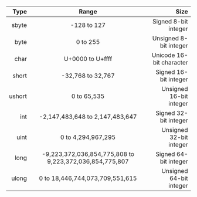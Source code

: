 Type | Range|	Size
-:|:-:|-:
sbyte |	-128 to 127|	Signed 8-bit integer
byte|	0 to 255|	Unsigned 8-bit integer
char|	U+0000 to U+ffff|	Unicode 16-bit character
short|	-32,768 to 32,767|	Signed 16-bit integer
ushort|	0 to 65,535|	Unsigned 16-bit integer
int|	-2,147,483,648 to 2,147,483,647|	Signed 32-bit integer
uint|	0 to 4,294,967,295|	Unsigned 32-bit integer
long|	-9,223,372,036,854,775,808 to 9,223,372,036,854,775,807|	Signed 64-bit integer
ulong|	0 to 18,446,744,073,709,551,615|	Unsigned 64-bit integer